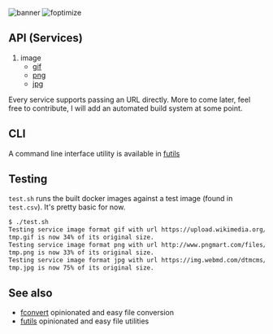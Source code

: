 ![banner](https://s3.eu-west-3.amazonaws.com/juke-github/foptimize-b.png)
![foptimize](https://s3.eu-west-3.amazonaws.com/juke-github/foptimize1.gif)

## API (Services)
1. image
    - [gif](/image/gif/README.md)
    - [png](/image/png/README.md)
    - [jpg](/image/jpg/README.md)


Every service supports passing an URL directly.
More to come later, feel free to contribute, I will add an automated build system at some point.

## CLI
A command line interface utility is available in [futils](https://github.com/jukefr/futils#cli)

## Testing
`test.sh` runs the built docker images against a test image (found in `test.csv`). It's pretty basic for now.
```bash
$ ./test.sh
Testing service image format gif with url https://upload.wikimedia.org/wikipedia/c...
tmp.gif is now 34% of its original size.
Testing service image format png with url http://www.pngmart.com/files/1/Cat-PNG-H...
tmp.png is now 33% of its original size.
Testing service image format jpg with url https://img.webmd.com/dtmcms/live/webmd/...
tmp.jpg is now 75% of its original size.
```

## See also
- [fconvert](https://github.com/jukefr/fconvert) opinionated and easy file conversion
- [futils](https://github.com/jukefr/futils) opinionated and easy file utilities
